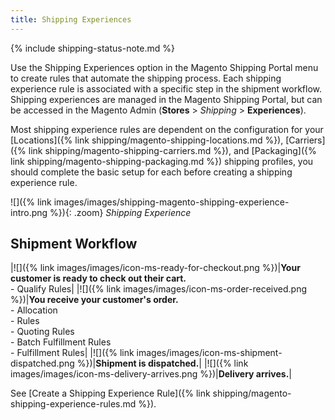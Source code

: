 ```yaml
---
title: Shipping Experiences
---
```


{% include shipping-status-note.md %}

Use the Shipping Experiences option in the Magento Shipping Portal menu to create rules that automate the shipping process. Each shipping experience rule is associated with a specific step in the shipment workflow. Shipping experiences are managed in the Magento Shipping Portal, but can be accessed in the Magento Admin (**Stores** > _Shipping_ > **Experiences**).

Most shipping experience rules are dependent on the configuration for your [Locations]({% link shipping/magento-shipping-locations.md %}), [Carriers]({% link shipping/magento-shipping-carriers.md %}), and [Packaging]({% link shipping/magento-shipping-packaging.md %}) shipping profiles, you should complete the basic setup for each before creating a shipping experience rule.

![]({% link images/images/shipping-magento-shipping-experience-intro.png %}){: .zoom}
_Shipping Experience_

## Shipment Workflow

|![]({% link images/images/icon-ms-ready-for-checkout.png %})|**Your customer is ready to check out their cart.**<br/>- Qualify Rules|
|![]({% link images/images/icon-ms-order-received.png %})|**You receive your customer's order.**<br/>- Allocation<br/>-  Rules<br/>- Quoting Rules<br/>- Batch Fulfillment Rules<br/>- Fulfillment Rules|
|![]({% link images/images/icon-ms-shipment-dispatched.png %})|**Shipment is dispatched.**|
|![]({% link images/images/icon-ms-delivery-arrives.png %})|**Delivery arrives.**|

See [Create a Shipping Experience Rule]({% link shipping/magento-shipping-experience-rules.md %}).

